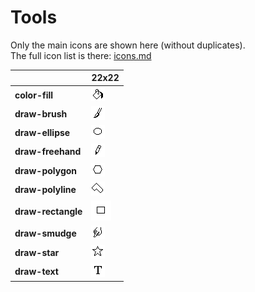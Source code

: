 # Tools
Only the main icons are shown here (without duplicates).<br>The full icon list is there: [icons.md](icons.md)

| |**22x22**|
|-|-|
|**color-fill**|![](22/color-fill.png)|
|**draw-brush**|![](22/draw-brush.png)|
|**draw-ellipse**|![](22/draw-ellipse.png)|
|**draw-freehand**|![](22/draw-freehand.png)|
|**draw-polygon**|![](22/draw-polygon.png)|
|**draw-polyline**|![](22/draw-polyline.png)|
|**draw-rectangle**|![](22/draw-rectangle.png)|
|**draw-smudge**|![](22/draw-smudge.png)|
|**draw-star**|![](22/draw-star.png)|
|**draw-text**|![](22/draw-text.png)|
